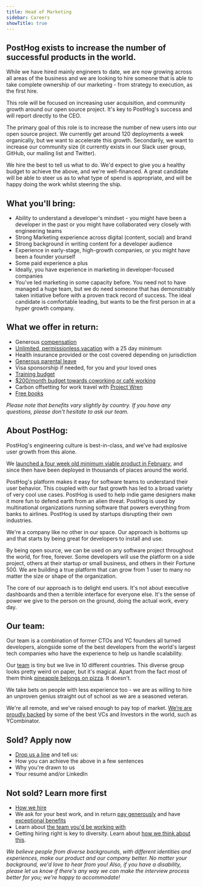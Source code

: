```yaml
---
title: Head of Marketing
sidebar: Careers
showTitle: true
---
```

## PostHog exists to increase the number of successful products in the world.

While we have hired mainly engineers to date, we are now growing across all areas of the business and we are looking to hire someone that is able to take complete ownership of our marketing - from strategy to execution, as the first hire.

This role will be focused on increasing user acquisition, and community growth around our open source project. It's key to PostHog's success and will report directly to the CEO.

The primary goal of this role is to increase the number of new users into our open source project. We currently get around 120 deployments a week organically, but we want to accelerate this growth. Secondarily, we want to increase our community size (it currently exists in our Slack user group, GitHub, our mailing list and Twitter). 

We hire the best to tell us what to do. We'd expect to give you a healthy budget to achieve the above, and we're well-financed. A great candidate will be able to steer us as to what type of spend is appropriate, and will be happy doing the work whilst steering the ship. 

## What you'll bring:
* Ability to understand a developer's mindset - you might have been a developer in the past or you might have collaborated very closely with engineering teams
* Strong Marketing experience across digital (content, social) and brand
* Strong background in writing content for a developer audience
* Experience in early-stage, high-growth companies, or you might have been a founder yourself
* Some paid experience a plus
* Ideally, you have experience in marketing in developer-focused companies
* You've led marketing in some capacity before. You need not to have managed a huge team, but we do need someone that has demonstrably taken initiative before with a proven track record of success. The ideal candidate is comfortable leading, but wants to be the first person in at a hyper growth company.

## What we offer in return:
* Generous [compensation](/handbook/people/compensation)
* [Unlimited, permissionless vacation](/handbook/people/time-off) with a 25 day minimum
* Health insurance provided or the cost covered depending on jurisdiction
* [Generous parental leave](/handbook/people/time-off)
* Visa sponsorship if needed, for you and your loved ones
* [Training budget](/handbook/people/training)
* [$200/month budget towards coworking or café working](/handbook/people/spending-money)
* Carbon offsetting for work travel with [Project Wren](https://www.wren.co/)
* [Free books](/handbook/people/training#books)

*Please note that benefits vary slightly by country. If you have any questions, please don't hesitate to ask our team.*

## About PostHog:

PostHog's engineering culture is best-in-class, and we've had explosive user growth from this alone.

We [launched a four week old minimum viable product in February](/handbook/company/story), and since then have been deployed in thousands of places around the world.

PostHog's platform makes it easy for software teams to understand their user behavior. This coupled with our fast growth has led to a broad variety of very cool use cases. PostHog is used to help indie game designers make it more fun to defend earth from an alien threat. PostHog is used by multinational organizations running software that powers everything from banks to airlines. PostHog is used by startups disrupting their own industries.

We're a company like no other in our space. Our approach is bottoms up and that starts by being great for developers to install and use.

By being open source, we can be used on any software project throughout the world, for free, forever. Some developers will use the platform on a side project, others at their startup or small business, and others in their Fortune 500. We are building a true platform that can grow from 1 user to many no matter the size or shape of the organization.

The core of our approach is to delight end users. It's not about executive dashboards and then a terrible interface for everyone else. It's the sense of power we give to the person on the ground, doing the actual work, every day.

## Our team:

Our team is a combination of former CTOs and YC founders all turned developers, alongside some of the best developers from the world's largest tech companies who have the experience to help us handle scalability.

Our [team](/handbook/company/team) is tiny but we live in 10 different countries. This diverse group looks pretty weird on paper, but it's magical. Apart from the fact most of them think [pineapple belongs on pizza](https://twitter.com/PostHogHQ/status/1319583079648923648). It doesn't.

We take bets on people with less experience too - we are as willing to hire an unproven genius straight out of school as we are a seasoned veteran.

We're all remote, and we've raised enough to pay top of market. [We’re are proudly backed](/handbook/strategy/investors) by some of the best VCs and Investors in the world, such as YCombinator.

## Sold? Apply now
* [Drop us a line](mailto:careers@posthog.com) and tell us:
* How you can achieve the above in a few sentences
* Why you're drawn to us
* Your resumé and/or LinkedIn

## Not sold? Learn more first
* [How we hire](/careers#the-process)
* We ask for your best work, and in return [pay generously](/handbook/people/compensation) and have [exceptional benefits](/careers/#benefits)
* Learn about [the team you'd be working with](/handbook/company/team)
* Getting hiring right is key to diversity. Learn about [how we think about this](/handbook/company/diversity).
 
*We believe people from diverse backgrounds, with different identities and experiences, make our product and our company better. No matter your background, we'd love to hear from you! Also, if you have a disability, please let us know if there's any way we can make the interview process better for you; we're happy to accommodate!*
